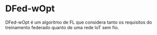 # DFed-wOpt
DFed-wOpt é um algoritmo de FL que considera tanto os requisitos do treinamento federado quanto de uma rede IoT sem fio.
